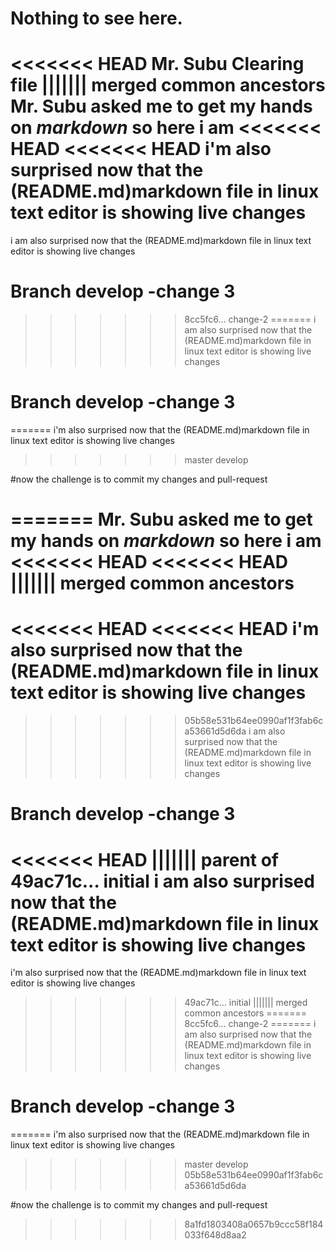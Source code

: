 # Nothing to see here.

<<<<<<< HEAD
**Mr. Subu** 
Clearing file
||||||| merged common ancestors
**Mr. Subu** asked me to get my hands on *markdown* so here i am
<<<<<<< HEAD
<<<<<<< HEAD
i'm also surprised now that the (README.md)markdown file in linux text editor is showing live changes
=======
i am also surprised now that the (README.md)markdown file in linux text editor is showing live changes
# Branch develop -change 3

>>>>>>> 8cc5fc6... change-2
=======
i am also surprised now that the (README.md)markdown file in linux text editor is showing live changes
# Branch develop -change 3

=======
i'm also surprised now that the (README.md)markdown file in linux text editor is showing live changes
>>>>>>> master
>>>>>>> develop

#now the challenge is to commit my changes and pull-request

=======
**Mr. Subu** asked me to get my hands on *markdown* so here i am
<<<<<<< HEAD
<<<<<<< HEAD
||||||| merged common ancestors
=======
<<<<<<< HEAD
<<<<<<< HEAD
i'm also surprised now that the (README.md)markdown file in linux text editor is showing live changes
=======
>>>>>>> 05b58e531b64ee0990af1f3fab6ca53661d5d6da
i am also surprised now that the (README.md)markdown file in linux text editor is showing live changes
# Branch develop -change 3

<<<<<<< HEAD
||||||| parent of 49ac71c... initial
i am also surprised now that the (README.md)markdown file in linux text editor is showing live changes
=======
i'm also surprised now that the (README.md)markdown file in linux text editor is showing live changes
>>>>>>> 49ac71c... initial
||||||| merged common ancestors
=======
>>>>>>> 8cc5fc6... change-2
=======
i am also surprised now that the (README.md)markdown file in linux text editor is showing live changes
# Branch develop -change 3

=======
i'm also surprised now that the (README.md)markdown file in linux text editor is showing live changes
>>>>>>> master
>>>>>>> develop
>>>>>>> 05b58e531b64ee0990af1f3fab6ca53661d5d6da

#now the challenge is to commit my changes and pull-request

>>>>>>> 8a1fd1803408a0657b9ccc58f184033f648d8aa2
